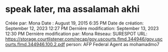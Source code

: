# speak later, ma assalamah akhi

Créée par: Mona
Date : August 19, 2015 6:35 PM
Date de création: September 12, 2023 12:27 PM
Dernière modification: September 13, 2023 12:30 PM
Dernière modification par: Mona
Réseau: SURESPOT
URL: https://storage.courtlistener.com/recap/gov.uscourts.flmd.344946/gov.uscourts.flmd.344946.100.2.pdf
person: AFP Federal Agent as mohamadmo7